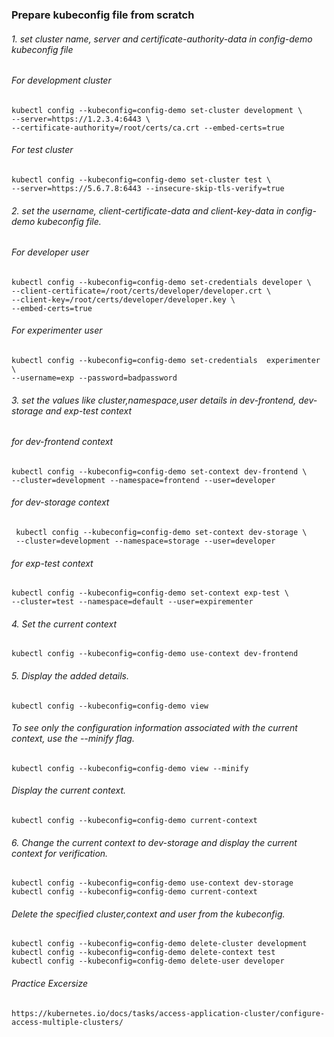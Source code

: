 ### Prepare kubeconfig file from scratch 

###### 1. set cluster name, server and certificate-authority-data in config-demo kubeconfig file
###### For development cluster
    kubectl config --kubeconfig=config-demo set-cluster development \
    --server=https://1.2.3.4:6443 \
    --certificate-authority=/root/certs/ca.crt --embed-certs=true
###### For test cluster
    kubectl config --kubeconfig=config-demo set-cluster test \
    --server=https://5.6.7.8:6443 --insecure-skip-tls-verify=true
###### 2. set the username, client-certificate-data and client-key-data in config-demo kubeconfig file. 
###### For developer user
    kubectl config --kubeconfig=config-demo set-credentials developer \
    --client-certificate=/root/certs/developer/developer.crt \
    --client-key=/root/certs/developer/developer.key \
    --embed-certs=true

###### For experimenter user
    kubectl config --kubeconfig=config-demo set-credentials  experimenter \
    --username=exp --password=badpassword
###### 3. set the values like cluster,namespace,user details in dev-frontend, dev-storage and exp-test context    
###### for dev-frontend context
    kubectl config --kubeconfig=config-demo set-context dev-frontend \
    --cluster=development --namespace=frontend --user=developer
###### for dev-storage context
     kubectl config --kubeconfig=config-demo set-context dev-storage \
     --cluster=development --namespace=storage --user=developer
###### for exp-test context
    kubectl config --kubeconfig=config-demo set-context exp-test \
    --cluster=test --namespace=default --user=expirementer 
###### 4. Set the current context 
    kubectl config --kubeconfig=config-demo use-context dev-frontend
###### 5. Display the added details. 
    kubectl config --kubeconfig=config-demo view 
###### To see only the configuration information associated with the current context, use the --minify flag. 
    kubectl config --kubeconfig=config-demo view --minify             
###### Display the current context. 
    kubectl config --kubeconfig=config-demo current-context
###### 6. Change the current context to dev-storage and display the current context for verification. 
    kubectl config --kubeconfig=config-demo use-context dev-storage
    kubectl config --kubeconfig=config-demo current-context

    
###### Delete the specified cluster,context and user from the kubeconfig.
    kubectl config --kubeconfig=config-demo delete-cluster development
    kubectl config --kubeconfig=config-demo delete-context test
    kubectl config --kubeconfig=config-demo delete-user developer
    
###### Practice Excersize 
    https://kubernetes.io/docs/tasks/access-application-cluster/configure-access-multiple-clusters/
